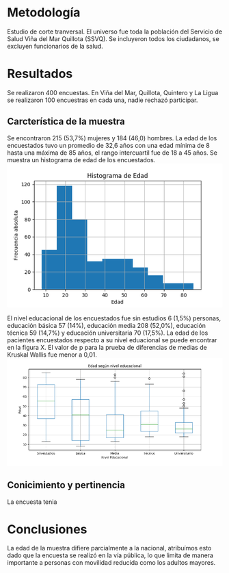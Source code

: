 # Metodología
Estudio de corte tranversal. El universo fue toda la población del Servicio de Salud Viña del Mar Quillota (SSVQ). Se incluyeron todos los ciudadanos, se excluyen funcionarios de la salud. 

# Resultados
Se realizaron 400 encuestas. En Viña del Mar, Quillota, Quintero y La Ligua se realizaron 100 encuestras en cada una, nadie rechazó participar.

## Carcterística de la muestra
Se encontraron 215 (53,7%) mujeres y 184 (46,0) hombres. La edad de los encuestados tuvo un promedio de 32,6 años con una edad mínima de 8 hasta una máxima de 85 años, el rango intercuartil fue de 18 a 45 años. Se muestra un histograma de edad de los encuestados. ![alt text](fig_histogramaedad.png)


El nivel educacional de los encuestados fue sin estudios 6 (1,5%) personas, educación básica 57 (14%), educación media 208 (52,0%), educación técnica 59 (14,7%) y educación universitaria 70 (17,5%). La edad de los pacientes encuestados respecto a su nivel eduacional se puede encontrar en la figura X. El valor de p para la prueba de diferencias de medias de Kruskal Wallis fue menor a 0,01. ![alt text](fig_edadxeducacion.png)

## Conicimiento y pertinencia
La encuesta tenia 






# Conclusiones

La edad de la muestra difiere parcialmente a la nacional, atribuímos esto dado que la encuesta se realizó en la vía pública, lo que limita de manera importante a personas con movilidad reducida como los adultos mayores.


